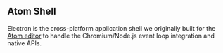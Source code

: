 ## Atom Shell 

Electron is the cross-platform application shell we originally built for the [Atom editor](https://atom.io/) to handle the Chromium/Node.js event loop integration and native APIs.


